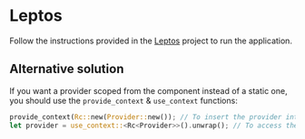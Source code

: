 # Leptos
Follow the instructions provided in the [Leptos](https://github.com/leptos-rs/leptos) project to run the application.

## Alternative solution
If you want a provider scoped from the component instead of a static one, you should use the `provide_context` & `use_context` functions:
```rust
provide_context(Rc::new(Provider::new()); // To insert the provider into the scope
let provider = use_context::<Rc<Provider>>().unwrap(); // To access the provider under the scope
```